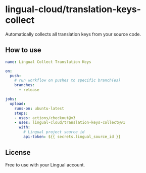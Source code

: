 # lingual-cloud/translation-keys-collect

Automatically collects all translation keys from your source code.

## How to use
```yaml
name: Lingual Collect Translation Keys

on:
  push:
    # run workflow on pushes to specific branch(es)
    branches:
      - release

jobs:
  upload:
    runs-on: ubuntu-latest
    steps:
    - uses: actions/checkout@v3
    - uses: lingual-cloud/translation-keys-collect@v1
      with:
        # Lingual project source id
        api-token: ${{ secrets.lingual_source_id }}
```

## License

Free to use with your Lingual account.